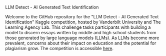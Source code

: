 LLM Detect - AI Generated Text Identification

Welcome to the GitHub repository for the "LLM Detect - AI Generated Text Identification" Kaggle competition, hosted by Vanderbilt University and The Learning Agency Lab. This challenge tasks participants with building a model to discern essays written by middle and high school students from those generated by large language models (LLMs). As LLMs become more prevalent, concerns about their impact on education and the potential for plagiarism grow. The competition is accessible [here](https://www.kaggle.com/competitions/llm-detect-ai-generated-text).
